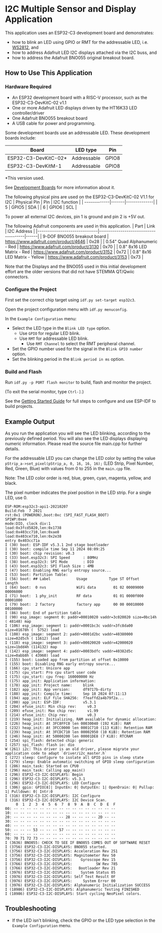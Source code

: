 # I2C Multiple Sensor and Display Application
This application uses an ESP32-C3 development board and demonstrates:
* how to blink an LED using GPIO or RMT for the addressable LED,
i.e. [WS2812](http://www.world-semi.com/Certifications/WS2812B.html), and
* how to address Adafruit LED I2C displays attached via the I2C buss, and
* how to address the Adafruit BNO055 original breakout board.

## How to Use This Application
### Hardware Required

* An ESP32 development board with a RISC-V processor, such as the ESP32-C3-DevKitC-02 v1.1
* One or more Adafruit LED displays driven by the HT16K33 LED controller/driver
* One Adafruit BNO055 breakout board
* A USB cable for power and programming.

Some development boards use an addressable LED. These development boards include:

| Board                | LED type             | Pin     |
| -------------------- | -------------------- | ------- |
| ESP32-C3-DevKitC-02* | Addressable          | GPIO8   |
| ESP32-C3-DevKitM-1   | Addressable          | GPIO8   |

\*This version used.

See [Development Boards](https://www.espressif.com/en/products/devkits) for more information about it.

The following physical pins are used on the ESP32-C3-DevKitC-02 V1.1 for I2C
| Physical Pin | Pin   | I2C function |
| -------------|-------|--------------|
| 5            | GPIO5 | SDA          |
| 6            | GPIO6 | SCL          |

To power all external I2C devices, pin 1 is ground and pin 2 is +5V out.

The following Adafruit components are used in this application.
| Part                          | Link                                  | I2C Address |
|-------------------------------|---------------------------------------|------|
| 9-DOF BNO055 breakout board   | https://www.adafruit.com/product/4646 | 0x28 |
| 0.54" Quad Alphanumeric - Red | https://www.adafruit.com/product/3130 | 0x70 |
| 0.8" 8x16 LED Matrix - Red    | https://www.adafruit.com/product/3152 | 0x72 |
| 0.8" 8x16 LED Matrix - Yellow | https://www.adafruit.com/product/3153 | 0x73 |

Note that the Displays and the BNO055 used in this initial development effort
are the older versions that did not have STEMMA QT/Qwiic connectors.
### Configure the Project

First set the correct chip target using `idf.py set-target esp32c3`.

Open the project configuration menu with `idf.py menuconfig`.

In the `Example Configuration` menu:

* Select the LED type in the `Blink LED type` option.
    * Use `GPIO` for regular LED blink.
    * Use `RMT` for addressable LED blink.
        * Use `RMT Channel` to select the RMT peripheral channel.
* Set the GPIO number used for the signal in the `Blink GPIO number` option.
* Set the blinking period in the `Blink period in ms` option.

### Build and Flash

Run `idf.py -p PORT flash monitor` to build, flash and monitor the project.

(To exit the serial monitor, type ``Ctrl-]``.)

See the [Getting Started Guide](https://docs.espressif.com/projects/esp-idf/en/latest/get-started/index.html) for full steps to configure and use ESP-IDF to build projects.

## Example Output

As you run the application you will see the LED blinking, according to the previously defined period. You will also see the LED displays displaying numeric information. Please read the source file main.cpp for further details.

For the addressable LED you can change the LED color by setting the value `pStrip_a->set_pixel(pStrip_a, 0, 16, 16, 16);` (LED Strip, Pixel Number, Red, Green, Blue) with values from 0 to 255 in the `main.cpp` file.

Note: The LED color order is red, blue, green, cyan, magenta, yellow, and black.

The pixel number indicates the pixel position in the LED strip. For a single LED, use 0.

```
ESP-ROM:esp32c3-api1-20210207
Build:Feb  7 2021
rst:0x1 (POWERON),boot:0xc (SPI_FAST_FLASH_BOOT)
SPIWP:0xee
mode:DIO, clock div:1
load:0x3fcd5820,len:0x1738
load:0x403cc710,len:0xae8
load:0x403ce710,len:0x2e38
entry 0x403cc71a
I (30) boot: ESP-IDF v5.3.1 2nd stage bootloader
I (30) boot: compile time Sep 11 2024 08:09:25
I (30) boot: chip revision: v0.3
I (33) boot.esp32c3: SPI Speed      : 80MHz
I (38) boot.esp32c3: SPI Mode       : DIO
I (43) boot.esp32c3: SPI Flash Size : 4MB
I (47) boot: Enabling RNG early entropy source...
I (53) boot: Partition Table:
I (56) boot: ## Label            Usage          Type ST Offset   Length
I (64) boot:  0 nvs              WiFi data        01 02 00009000 00006000
I (71) boot:  1 phy_init         RF data          01 01 0000f000 00001000
I (79) boot:  2 factory          factory app      00 00 00010000 00100000
I (86) boot: End of partition table
I (90) esp_image: segment 0: paddr=00010020 vaddr=3c020020 size=0bc14h ( 48148) map
I (106) esp_image: segment 1: paddr=0001bc3c vaddr=3fc8da00 size=01678h (  5752) load
I (108) esp_image: segment 2: paddr=0001d2bc vaddr=40380000 size=02d5ch ( 11612) load
I (118) esp_image: segment 3: paddr=00020020 vaddr=42000020 size=1bdd4h (114132) map
I (142) esp_image: segment 4: paddr=0003bdfc vaddr=40382d5c size=0abb8h ( 43960) load
I (155) boot: Loaded app from partition at offset 0x10000
I (155) boot: Disabling RNG early entropy source...
I (166) cpu_start: Unicore app
I (175) cpu_start: Pro cpu start user code
I (175) cpu_start: cpu freq: 160000000 Hz
I (175) app_init: Application information:
I (178) app_init: Project name:     blink
I (182) app_init: App version:      df9717b-dirty
I (188) app_init: Compile time:     Sep 18 2024 07:11:13
I (194) app_init: ELF file SHA256:  f7eaffd2a4b79f2a...
I (200) app_init: ESP-IDF:          v5.3.1
I (204) efuse_init: Min chip rev:     v0.3
I (209) efuse_init: Max chip rev:     v1.99 
I (214) efuse_init: Chip rev:         v0.3
I (219) heap_init: Initializing. RAM available for dynamic allocation:
I (226) heap_init: At 3FC8FFC0 len 00030040 (192 KiB): RAM
I (232) heap_init: At 3FCC0000 len 0001C710 (113 KiB): Retention RAM
I (239) heap_init: At 3FCDC710 len 00002950 (10 KiB): Retention RAM
I (246) heap_init: At 50000200 len 00001DE8 (7 KiB): RTCRAM
I (254) spi_flash: detected chip: generic
I (257) spi_flash: flash io: dio
W (261) i2c: This driver is an old driver, please migrate your application code to adapt `driver/i2c_master.h`
I (272) sleep: Configure to isolate all GPIO pins in sleep state
I (279) sleep: Enable automatic switching of GPIO sleep configuration
I (286) main_task: Started on CPU0
I (296) main_task: Calling app_main()
I (296) ESP32-C3-I2C-DISPLAYS: Begin
I (296) ESP32-C3-I2C-DISPLAYS: v5.3.1
I (296) ESP32-C3-I2C-DISPLAYS: LED Configure
I (306) gpio: GPIO[8]| InputEn: 0| OutputEn: 1| OpenDrain: 0| Pullup: 1| Pulldown: 0| Intr:0 
I (316) ESP32-C3-I2C-DISPLAYS: I2C Configure
I (316) ESP32-C3-I2C-DISPLAYS: I2C Device Scan.
     0  1  2  3  4  5  6  7  8  9  A  B  C  D  E  F
00: -- -- -- -- -- -- -- -- -- -- -- -- -- -- -- -- 
10: -- -- -- -- -- -- -- -- -- -- -- -- -- -- -- -- 
20: -- -- -- -- -- -- -- -- 28 -- -- -- -- 2D -- -- 
30: -- -- -- -- -- -- -- -- -- -- -- -- -- -- -- -- 
40: -- -- -- -- -- -- -- -- -- -- -- -- -- -- -- -- 
50: -- -- -- 53 -- -- -- 57 -- -- -- -- -- -- -- -- 
60: -- -- -- -- -- -- -- -- -- -- -- -- -- -- -- -- 
70: 70 71 72 73 -- -- -- -- -- -- -- -- -- -- -- -- 
I (3636) BNO055: CHECK TO SEE IF BNO055 COMES OUT OF SOFTWARE RESET
I (3756) ESP32-C3-I2C-DISPLAYS: BNO055 started.
I (3756) ESP32-C3-I2C-DISPLAYS: Acceleration Rev 251
I (3756) ESP32-C3-I2C-DISPLAYS: Magnitometer Rev 50
I (3756) ESP32-C3-I2C-DISPLAYS:    Gyroscope Rev 15
I (3766) ESP32-C3-I2C-DISPLAYS:           SW Rev 785
I (3766) ESP32-C3-I2C-DISPLAYS:   Bootloader Rev 21
I (3976) ESP32-C3-I2C-DISPLAYS:    System Status 05
I (3976) ESP32-C3-I2C-DISPLAYS: Self Test Result 0F
I (3976) ESP32-C3-I2C-DISPLAYS:     System Error 00
I (3976) ESP32-C3-I2C-DISPLAYS: Alphanumeric Initialization SUCCESS
I (18986) ESP32-C3-I2C-DISPLAYS: Alphanumeric Testing FINISHED
I (18986) ESP32-C3-I2C-DISPLAYS: Start cycling NeoPixel colors.
```

## Troubleshooting
* If the LED isn't blinking, check the GPIO or the LED type selection in the 
`Example Configuration` menu.